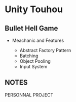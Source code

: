 # Unity Touhou

## Bullet Hell Game

* Meachanic and Features

  * Abstract Factory Pattern
  * Batching
  * Object Pooling
  * Input System

## NOTES

PERSONNAL PROJECT
